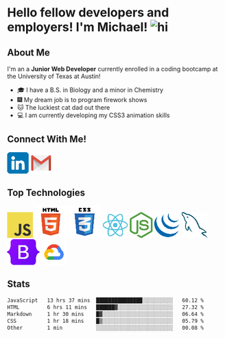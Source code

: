 # Hello fellow developers and employers!  I'm Michael! <img src="https://user-images.githubusercontent.com/1303154/88677602-1635ba80-d120-11ea-84d8-d263ba5fc3c0.gif" width="28px" alt="hi">


## About Me
I'm an a **Junior Web Developer** currently enrolled in a coding bootcamp at the University of Texas at Austin!

- :mortar_board: I have a B.S. in Biology and a minor in Chemistry
- :fireworks: My dream job is to program firework shows
- :cat: The luckiest cat dad out there
- :computer: I am currently developing my CSS3 animation skills

## Connect With Me!

[![linkedIn Logo](./assets/images/linkedin-logo.png)](https://www.linkedin.com/in/michaeljosephklein/)
[![gmail Logo](./assets/images/gmail-logo.png)](michaelklein1997@gmail.com)

## Top Technologies
![JavaScript Logo](./assets/images/javascript.png)
![HTML5 Logo](./assets/images/html5.png)
![CSS3 Logo](./assets/images/css3.png)
![ReactJS Logo](./assets/images/react-logo.png)
![NodeJS Logo](./assets/images/nodejs-logo.png)
![jQuery Logo](./assets/images/jQuery-logo.png)
![mySQL Logo](./assets/images/mySQL-logo.png)
![Bootstrap Logo](./assets/images/Bootstrap-logo.png)
![Google Cloud Serives Logo](./assets/images/google-cloud-logo.png)

## Stats

<!--START_SECTION:waka-->
```text
JavaScript   13 hrs 37 mins  ███████████████░░░░░░░░░░   60.12 % 
HTML         6 hrs 11 mins   ██████▓░░░░░░░░░░░░░░░░░░   27.32 % 
Markdown     1 hr 30 mins    █▓░░░░░░░░░░░░░░░░░░░░░░░   06.64 % 
CSS          1 hr 18 mins    █▒░░░░░░░░░░░░░░░░░░░░░░░   05.79 % 
Other        1 min           ░░░░░░░░░░░░░░░░░░░░░░░░░   00.08 % 
```
<!--END_SECTION:waka-->

<!-- [![Anurag's GitHub stats](https://github-readme-stats.vercel.app/api?username=inklein1997&theme=tokyonight&hide=stars,prs,issues,contribs)](https://github.com/inklein1997/github-readme-stats) -->
